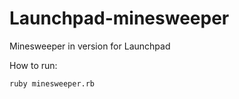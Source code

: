 # Launchpad-minesweeper
Minesweeper in version for Launchpad 

How to run:

```
ruby minesweeper.rb
```
